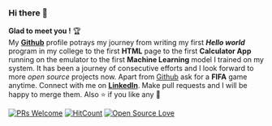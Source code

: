 ### Hi there 👋
**Glad to meet you !** :trophy: <br>
My [**Github**](https://github.com/vedantpople4/) profile potrays my journey from writing my first ***Hello world*** program in my college to the first **HTML** page to the first **Calculator App** running on the emulator to the first **Machine Learning** model I trained on my system. It has been a journey of consecutive efforts and I look forward to more *open source* projects now. Apart from [Github](https://github.com/vedantpople4/) ask for a **FIFA** game anytime. Connect with me on [**LinkedIn**](https://www.linkedin.com/in/vedant-pople-b97783168/). Make pull requests and I will be happy to merge them. Also :star: if you like any :hugs: 

[![PRs Welcome](https://img.shields.io/badge/PRs-welcome-brightgreen.svg?style=flat&logo=github)](https://github.com/vedantpople4/) [![HitCount](http://hits.dwyl.com/dwyl/hits.svg)](https://github.com/vedantpople4) [![Open Source Love](https://badges.frapsoft.com/os/v2/open-source.svg?v=103)](https://github.com/vedantpople4/)





